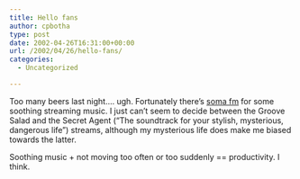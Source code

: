 ```yaml
---
title: Hello fans
author: cpbotha
type: post
date: 2002-04-26T16:31:00+00:00
url: /2002/04/26/hello-fans/
categories:
  - Uncategorized

---
```

Too many beers last night…. ugh. Fortunately there’s [soma fm][1] for some soothing streaming music. I just can’t seem to decide between the Groove Salad and the Secret Agent (“The soundtrack for your stylish, mysterious, dangerous life”) streams, although my mysterious life does make me biased towards the latter.

Soothing music + not moving too often or too suddenly == productivity. I think.

 [1]: http://www.somafm.com/
